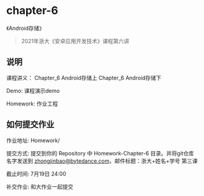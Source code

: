 # chapter-6

《Android存储》

> 2021年浙大《安卓应用开发技术》课程第六讲


## 说明

课程讲义：
Chapter_6 Android存储上
Chapter_6 Android存储下


Demo: 课程演示demo

Homework: 作业工程


## 如何提交作业

作业地址: Homework/

提交方式: 提交到你的 Repository 中 Homework-Chapter-6 目录。并将git仓库名字发送到 zhongjinbao@bytedance.com，邮件标题：浙大+姓名+学号 第三课 

截止时间: 7月19日 24:00

补交作业: 和大作业一起提交
